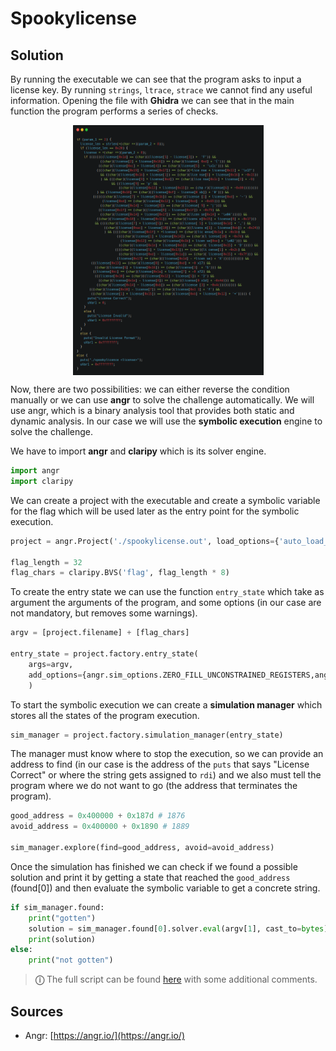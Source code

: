 # Spookylicense

## Solution

By running the executable we can see that the program asks to input a license key. By running `strings`, `ltrace`, `strace` we cannot find any useful information. Opening the file with **Ghidra** we can see that in the main function the program performs a series of checks.

<img src="images/reversed_code.png" alt="reversed_code" width="305" height="400" style="display: block; margin: 0 auto; padding-bottom: 20" />

Now, there are two possibilities: we can either reverse the condition manually or we can use **angr** to solve the challenge automatically. We will use angr, which is a binary analysis tool that provides both static and dynamic analysis. In our case we will use the **symbolic execution** engine to solve the challenge.

We have to import **angr** and **claripy** which is its solver engine. 

```python
import angr
import claripy
```

We can create a project with the executable and create a symbolic variable for the flag which will be used later as the entry point for the symbolic execution.

```python
project = angr.Project('./spookylicense.out', load_options={'auto_load_libs' : False})

flag_length = 32 
flag_chars = claripy.BVS('flag', flag_length * 8)
```

To create the entry state we can use the function `entry_state` which take as argument the arguments of the program, and some options (in our case are not mandatory, but removes some warnings). 

```python
argv = [project.filename] + [flag_chars]

entry_state = project.factory.entry_state(
    args=argv,
    add_options={angr.sim_options.ZERO_FILL_UNCONSTRAINED_REGISTERS,angr.sim_options.ZERO_FILL_UNCONSTRAINED_MEMORY}
    )
```

To start the symbolic execution we can create a **simulation manager** which stores all the states of the program execution.

```python
sim_manager = project.factory.simulation_manager(entry_state)
```

The manager must know where to stop the execution, so we can provide an address to find (in our case is the address of the `puts` that says "License Correct" or where the string gets assigned to `rdi`) and we also must tell the program where we do not want to go (the address that terminates the program). 

```python
good_address = 0x400000 + 0x187d # 1876
avoid_address = 0x400000 + 0x1890 # 1889

sim_manager.explore(find=good_address, avoid=avoid_address)
```

Once the simulation has finished we can check if we found a possible solution and print it by getting a state that reached the `good_address` (found[0]) and then evaluate the symbolic variable to get a concrete string. 

```python
if sim_manager.found:
    print("gotten")
    solution = sim_manager.found[0].solver.eval(argv[1], cast_to=bytes)
    print(solution)
else:
    print("not gotten")
```

> **&#9432;** The full script can be found [here](./sol.py) with some additional comments.

## Sources

- Angr: [https://angr.io/](https://angr.io/)